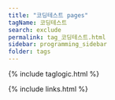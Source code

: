 ```yaml
---
title: "코딩테스트 pages"
tagName: 코딩테스트
search: exclude
permalink: tag_코딩테스트.html
sidebar: programming_sidebar
folder: tags
---
```

{% include taglogic.html %}

{% include links.html %}
